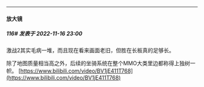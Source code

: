 

*****

####  放大镜  
##### 116#       发表于 2022-11-16 23:00

激战2其实毛病一堆，而且现在看来画面老旧，但胜在长板真的足够长。

除了地图质量相当高之外，后续的坐骑系统在整个MMO大类里边都称得上独树一帜。
[https://www.bilibili.com/video/BV1jE411T768](https://www.bilibili.com/video/BV1jE411T768)

